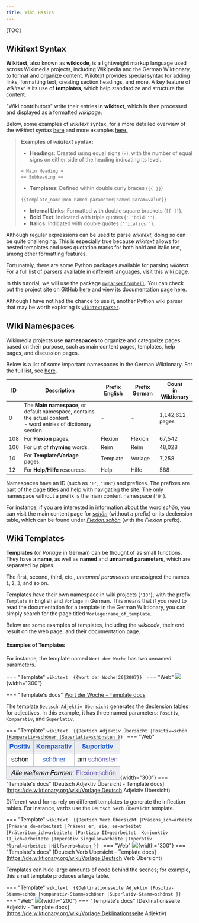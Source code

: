 ```yaml
---
title: Wiki Basics
---
```

[TOC]

## Wikitext Syntax

**Wikitext**, also known as **wikicode**, is a lightweight markup language used across Wikimedia projects, including Wikipedia and the German Wiktionary, to format and organize content. Wikitext provides special syntax for adding links, formatting text, creating section headings, and more. A key feature of *wikitext* is its use of **templates**, which help standardize and structure the content.

"Wiki contributors" write their entries in **wikitext**, which is then processed and displayed as a formatted *wikipage*.

Below, some examples of *wikitext* syntax, for a more detailed overview  of the *wikitext* syntax [here](https://en.wikipedia.org/wiki/Help:Wikitext) and more examples [here.](https://www.mediawiki.org/wiki/Help:Wikitext_examples)

> **Examples of *wikitext* syntax:**
> 
> - **Headings**: Created using equal signs (`=`), with the number of equal signs on either side of the heading indicating its level.
> ```wikitext
> = Main Heading =
> == Subheading ==
> ```
> - **Templates**: Defined within double curly braces (`{{ }}`) 
> ```wikitext
> {{template_name|non-named-parameter|named-param=value}}
> ```
> - **Internal Links**: Formatted with double square brackets (`[[ ]]`).
> - **Bold Text**: Indicated with triple quotes (`'''bold'''`).
> - **Italics**: Indicated with double quotes (`''italics''`).

 
Although regular expressions can be used to parse *wikitext*, doing so can be quite challenging. This is especially true because *wikitext* allows for nested templates and uses quotation marks for both bold and italic text, among other formatting features.

Fortunately, there are some Python packages available for parsing *wikitext*. For a full list of parsers available in different languages, visit this [wiki page](https://www.mediawiki.org/wiki/Alternative_parsers).

In this tutorial, we will use the package [`mwparserfromhell`](https://github.com/earwig/mwparserfromhell/). You can check out the project site on GitHub [here](https://github.com/earwig/mwparserfromhell/) and view its documentation page [here](https://mwparserfromhell.readthedocs.io/en/latest/).

Although I have not had the chance to use it, another Python wiki parser that may be worth exploring is [`wikitextparser`](https://github.com/5j9/wikitextparser).


## Wiki Namespaces  
Wikimedia projects use **namespaces** to organize and categorize pages based on their purpose, such as main content pages, templates, help pages, and discussion pages.

Below is a list of some important namespaces in the German Wiktionary.  For the full list, see [here](https://de.wiktionary.org/wiki/Hilfe:Namensr%C3%A4ume).



| ID  | Description                                                                                                        | Prefix English | Prefix German | Count<br>in Wiktionary |
| --- | ------------------------------------------------------------------------------------------------------------------ | -------------- | ------------- | ---------------------- |
| 0 | The **Main namespace**, or default namespace, contains the actual content.<br>- word entries of dictionary section | -              | -             | 1,142,612 pages        |
| 108 | For **Flexion** pages.                                                                                             | Flexion        | Flexion       | 67,542                 | 
| 106 | For List of **rhyming** words.                                                                                     | Reim           | Reim          | 48,028                 |
| 10  | For **Template/Vorlage** pages.                                                                                    | Template       | Vorlage       | 7,258                  |
| 12  | For **Help/Hilfe** resources.                                                                                    | Help           | Hilfe         | 588                    |


 

Namespaces have an ID (such as `'0'`, `'108'`) and prefixes. The prefixes are part of the page titles and help with navigating the site. The only namespace without a prefix is the main content namespace (`'0'`).

For instance, if you are interested in information about the word *schön*, you can visit the main content page for [*schön*](https://de.wiktionary.org/wiki/sch%C3%B6n) (without a prefix) or its declension table, which can be found under [*Flexion:schön*](https://de.wiktionary.org/wiki/Flexion:sch%C3%B6n) (with the *Flexion* prefix).

## Wiki Templates

**Templates** (or *Vorlage* in German) can be thought of as small functions. They have a **name**, as well as **named** and **unnamed** **parameters**, which are separated by pipes.

The first, second, third, etc., *unnamed parameters* are assigned the names `1`, `2`, `3`, and so on.

Templates have their own namespace in wiki projects (`'10'`), with the prefix `Template` in English and `Vorlage` in German. This means that if you need to read the documentation for a template in the German Wiktionary, you can simply search for the page titled `Vorlage:name_of_template`.

Below are some examples of templates, including the *wikicode*, their end result on the web page, and their documentation page.

#### **Examples of Templates**

For instance, the template named `Wort der Woche` has two unnamed parameters.

=== "Template"
    ```wikitext 
    {{Wort der Woche|26|2007}}
    ```
=== "Web"
    ![](../images/schön_ww.png){width="300"}

=== "Template's docs"
    [Wort der Woche - Template docs](https://de.wiktionary.org/wiki/Vorlage:Wort_der_Woche) 
 

The template `Deutsch Adjektiv Übersicht` generates the declension tables for adjectives. In this example, it has three named parameters: `Positiv`, `Komparativ`, and `Superlativ`.

=== "Template"
    ```wikitext 
    {{Deutsch Adjektiv Übersicht
    |Positiv=schön
    |Komparativ=schöner
    |Superlativ=schönsten
    }}
    ``` 
=== "Web"
    ![](../images/schön_ü.png){width="300"}
=== "Template's docs"
    [Deutsch Adjektiv Übersicht - Template docs](https://de.wiktionary.org/wiki/Vorlage:Deutsch Adjektiv Übersicht) 
 

Different word forms rely on different templates to generate the inflection tables. For instance, verbs use the `Deutsch Verb Übersicht` template.

=== "Template"
    ```wikitext 
    {{Deutsch Verb Übersicht
    |Präsens_ich=arbeite
    |Präsens_du=arbeitest
    |Präsens_er, sie, es=arbeitet
    |Präteritum_ich=arbeitete
    |Partizip II=gearbeitet
    |Konjunktiv II_ich=arbeitete
    |Imperativ Singular=arbeite
    |Imperativ Plural=arbeitet
    |Hilfsverb=haben
    }}
    ``` 
=== "Web"
    ![](../images/arbeiten_ü.png){width="300"}
=== "Template's docs"
    [Deutsch Verb Übersicht - Template docs](https://de.wiktionary.org/wiki/Vorlage:Deutsch Verb Übersicht) 
 

Templates can hide large amounts of code behind the scenes; for example, this small template produces a large table.

=== "Template"
    ```wikitext 
    {{Deklinationsseite Adjektiv
    |Positiv-Stamm=schön
    |Komparativ-Stamm=schöner
    |Superlativ-Stamm=schönst
    }}
    ```
=== "Web"
    ![](../images/schön_flex.png){width="200"}
=== "Template's docs"
    [Deklinationsseite Adjektiv - Template docs](https://de.wiktionary.org/wiki/Vorlage:Deklinationsseite Adjektiv) 
 



<!-- 
> [!NOTE]- Other examples
> 
> /// tab | Template
> 
> ```md
> {{Sprache|Deutsch}}
> ```
> ///
> ///tab| Result
> [Deutsch](https://de.wiktionary.org/wiki/Wiktionary:Deutsch "Wiktionary:Deutsch")
> ///
> 
> 
> /// tab | Template
>         new: true
> ```md
> {{Wortart|Adjektiv|Deutsch}}
> ```
> ///
> ///tab | Result
> [Adjektiv](https://de.wiktionary.org/wiki/Hilfe:Wortart#Adjektiv "Hilfe:Wortart")
> /// -->
